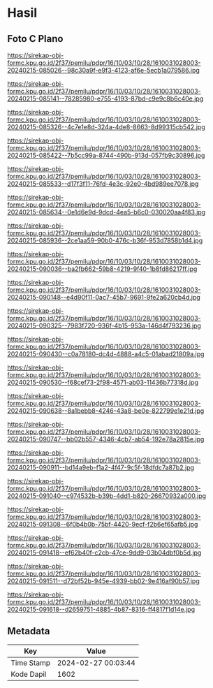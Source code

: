 # Hasil

## Foto C Plano

https://sirekap-obj-formc.kpu.go.id/2f37/pemilu/pdpr/16/10/03/10/28/1610031028003-20240215-085026--98c30a9f-e9f3-4123-af6e-5ecb1a079586.jpg

https://sirekap-obj-formc.kpu.go.id/2f37/pemilu/pdpr/16/10/03/10/28/1610031028003-20240215-085141--78285980-e755-4193-87bd-c9e9c8b6c40e.jpg

https://sirekap-obj-formc.kpu.go.id/2f37/pemilu/pdpr/16/10/03/10/28/1610031028003-20240215-085326--4c7e1e8d-324a-4de8-8663-8d99315cb542.jpg

https://sirekap-obj-formc.kpu.go.id/2f37/pemilu/pdpr/16/10/03/10/28/1610031028003-20240215-085422--7b5cc99a-8744-490b-913d-057fb9c30896.jpg

https://sirekap-obj-formc.kpu.go.id/2f37/pemilu/pdpr/16/10/03/10/28/1610031028003-20240215-085533--d17f3f11-76fd-4e3c-92e0-4bd989ee7078.jpg

https://sirekap-obj-formc.kpu.go.id/2f37/pemilu/pdpr/16/10/03/10/28/1610031028003-20240215-085634--0e1d6e9d-9dcd-4ea5-b6c0-030020aa4f83.jpg

https://sirekap-obj-formc.kpu.go.id/2f37/pemilu/pdpr/16/10/03/10/28/1610031028003-20240215-085936--2ce1aa59-90b0-476c-b36f-953d7858b1d4.jpg

https://sirekap-obj-formc.kpu.go.id/2f37/pemilu/pdpr/16/10/03/10/28/1610031028003-20240215-090036--ba2fb662-59b8-4219-9f40-1b8fd86217ff.jpg

https://sirekap-obj-formc.kpu.go.id/2f37/pemilu/pdpr/16/10/03/10/28/1610031028003-20240215-090148--e4d90f11-0ac7-45b7-9691-9fe2a620cb4d.jpg

https://sirekap-obj-formc.kpu.go.id/2f37/pemilu/pdpr/16/10/03/10/28/1610031028003-20240215-090325--7983f720-936f-4b15-953a-146d4f793236.jpg

https://sirekap-obj-formc.kpu.go.id/2f37/pemilu/pdpr/16/10/03/10/28/1610031028003-20240215-090430--c0a78180-dc4d-4888-a4c5-01abad21809a.jpg

https://sirekap-obj-formc.kpu.go.id/2f37/pemilu/pdpr/16/10/03/10/28/1610031028003-20240215-090530--f68cef73-2f98-4571-ab03-11436b77318d.jpg

https://sirekap-obj-formc.kpu.go.id/2f37/pemilu/pdpr/16/10/03/10/28/1610031028003-20240215-090638--8a1bebb8-4246-43a8-be0e-822799e1e21d.jpg

https://sirekap-obj-formc.kpu.go.id/2f37/pemilu/pdpr/16/10/03/10/28/1610031028003-20240215-090747--bb02b557-4346-4cb7-ab54-192e78a2815e.jpg

https://sirekap-obj-formc.kpu.go.id/2f37/pemilu/pdpr/16/10/03/10/28/1610031028003-20240215-090911--bd14a9eb-f1a2-4f47-9c5f-18dfdc7a87b2.jpg

https://sirekap-obj-formc.kpu.go.id/2f37/pemilu/pdpr/16/10/03/10/28/1610031028003-20240215-091040--c974532b-b39b-4dd1-b820-26670932a000.jpg

https://sirekap-obj-formc.kpu.go.id/2f37/pemilu/pdpr/16/10/03/10/28/1610031028003-20240215-091308--6f0b4b0b-75bf-4420-9ecf-f2b6ef65afb5.jpg

https://sirekap-obj-formc.kpu.go.id/2f37/pemilu/pdpr/16/10/03/10/28/1610031028003-20240215-091418--ef62b40f-c2cb-47ce-9dd9-03b04dbf0b5d.jpg

https://sirekap-obj-formc.kpu.go.id/2f37/pemilu/pdpr/16/10/03/10/28/1610031028003-20240215-091511--d72bf52b-945e-4939-bb02-9e416af90b57.jpg

https://sirekap-obj-formc.kpu.go.id/2f37/pemilu/pdpr/16/10/03/10/28/1610031028003-20240215-091618--d2659751-4885-4b87-8316-ff4817f1d14e.jpg


## Metadata

| Key        | Value               |
| ---------- | ------------------- |
| Time Stamp | 2024-02-27 00:03:44 |
| Kode Dapil | 1602                |



